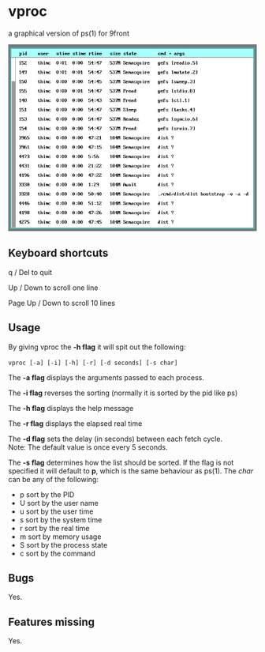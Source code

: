 # vproc
a graphical version of ps(1) for 9front

![vproc](vproc.png)

## Keyboard shortcuts
q / Del to quit

Up / Down to scroll one line

Page Up / Down to scroll 10 lines

## Usage
By giving vproc the **-h flag** it will spit out the following:

``vproc [-a] [-i] [-h] [-r] [-d seconds] [-s char]``

The **-a flag** displays the arguments passed to each process.

The **-i flag** reverses the sorting (normally it is sorted by the pid like ps)

The **-h flag** displays the help message

The **-r flag** displays the elapsed real time

The **-d flag** sets the delay (in seconds) between each fetch cycle.\
Note: The default value is once every 5 seconds.

The **-s flag** determines how the list should be sorted. If the
flag is not specified it will default to **p**, which is the
same behaviour as ps(1).  The *char* can be any of the following:

- p  sort by the PID
- U  sort by the user name
- u  sort by the user time
- s  sort by the system time
- r  sort by the real time
- m  sort by memory usage
- S  sort by the process state
- c  sort by the command

## Bugs
Yes.

## Features missing
Yes.
